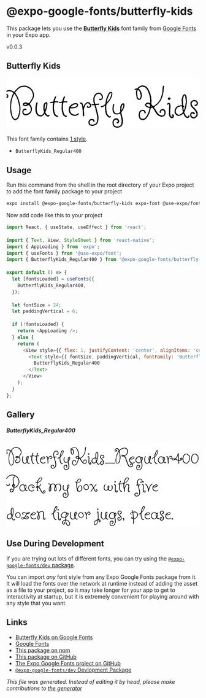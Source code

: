 # @expo-google-fonts/butterfly-kids

This package lets you use the [**Butterfly Kids**](https://fonts.google.com/specimen/Butterfly+Kids) font family from [Google Fonts](https://fonts.google.com/) in your Expo app.

v0.0.3

## Butterfly Kids

![Butterfly Kids](./font-family.png)

This font family contains [1 style](#gallery).

- `ButterflyKids_Regular400`

## Usage

Run this command from the shell in the root directory of your Expo project to add the font family package to your project
```sh
expo install @expo-google-fonts/butterfly-kids expo-font @use-expo/font
```

Now add code like this to your project
```js
import React, { useState, useEffect } from 'react';

import { Text, View, StyleSheet } from 'react-native';
import { AppLoading } from 'expo';
import { useFonts } from '@use-expo/font';
import { ButterflyKids_Regular400 } from '@expo-google-fonts/butterfly-kids';

export default () => {
  let [fontsLoaded] = useFonts({
    ButterflyKids_Regular400,
  });

  let fontSize = 24;
  let paddingVertical = 6;

  if (!fontsLoaded) {
    return <AppLoading />;
  } else {
    return (
      <View style={{ flex: 1, justifyContent: 'center', alignItems: 'center' }}>
        <Text style={{ fontSize, paddingVertical, fontFamily: 'ButterflyKids_Regular400' }}>
          ButterflyKids_Regular400
        </Text>
      </View>
    );
  }
};

```

## Gallery

##### ButterflyKids_Regular400
![ButterflyKids_Regular400](./3e78c92335db0b2820b46df2d4a84c41e8690af1bac099b4a552e36736643b61.ttf.png)


## Use During Development

If you are trying out lots of different fonts, you can try using the [`@expo-google-fonts/dev` package](https://github.com/expo/google-fonts/tree/master/font-packages/dev#readme).

You can import *any* font style from any Expo Google Fonts package from it. It will load the fonts
over the network at runtime instead of adding the asset as a file to your project, so it may take longer
for your app to get to interactivity at startup, but it is extremely convenient
for playing around with any style that you want.

## Links

- [Butterfly Kids on Google Fonts](https://fonts.google.com/specimen/Butterfly+Kids)
- [Google Fonts](https://fonts.google.com/)
- [This package on npm](https://www.npmjs.com/package/@expo-google-fonts/butterfly-kids)
- [This package on GitHub](https://github.com/expo/google-fonts/tree/master/font-packages/butterfly-kids)
- [The Expo Google Fonts project on GitHub](https://github.com/expo/google-fonts)
- [`@expo-google-fonts/dev` Devlopment Package](https://github.com/expo/google-fonts/tree/master/font-packages/dev)


*This file was generated. Instead of editing it by head, please make contributions to [the generator](https://github.com/expo/google-fonts/tree/master/packages/generator)*
